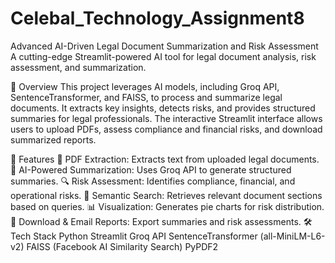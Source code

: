 # Celebal_Technology_Assignment8

Advanced AI-Driven Legal Document Summarization and Risk Assessment
A cutting-edge Streamlit-powered AI tool for legal document analysis, risk assessment, and summarization.

📌 Overview
This project leverages AI models, including Groq API, SentenceTransformer, and FAISS, to process and summarize legal documents. It extracts key insights, detects risks, and provides structured summaries for legal professionals. The interactive Streamlit interface allows users to upload PDFs, assess compliance and financial risks, and download summarized reports.

🚀 Features
📄 PDF Extraction: Extracts text from uploaded legal documents.
🧠 AI-Powered Summarization: Uses Groq API to generate structured summaries.
🔍 Risk Assessment: Identifies compliance, financial, and operational risks.
🎯 Semantic Search: Retrieves relevant document sections based on queries.
📊 Visualization: Generates pie charts for risk distribution.
📩 Download & Email Reports: Export summaries and risk assessments.
🛠️ Tech Stack
Python
Streamlit
Groq API
SentenceTransformer (all-MiniLM-L6-v2)
FAISS (Facebook AI Similarity Search)
PyPDF2
